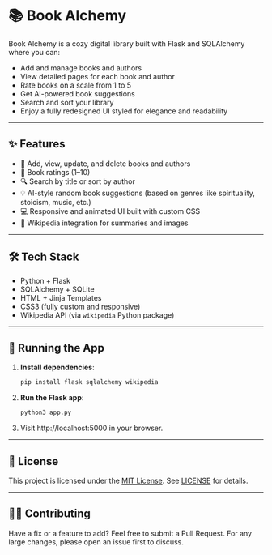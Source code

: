 # 📚 Book Alchemy

Book Alchemy is a cozy digital library built with Flask and SQLAlchemy where you can:

- Add and manage books and authors
- View detailed pages for each book and author
- Rate books on a scale from 1 to 5
- Get AI-powered book suggestions
- Search and sort your library
- Enjoy a fully redesigned UI styled for elegance and readability

---

## ✨ Features

- 📖 Add, view, update, and delete books and authors
- 🌟 Book ratings (1–10)
- 🔍 Search by title or sort by author
- 💡 AI-style random book suggestions (based on genres like spirituality, stoicism, music, etc.)
- 💻 Responsive and animated UI built with custom CSS
- 🔗 Wikipedia integration for summaries and images

---

## 🛠 Tech Stack

- Python + Flask
- SQLAlchemy + SQLite
- HTML + Jinja Templates
- CSS3 (fully custom and responsive)
- Wikipedia API (via `wikipedia` Python package)

---

## 🚀 Running the App

1. **Install dependencies**:
   ```bash
   pip install flask sqlalchemy wikipedia

2. **Run the Flask app**:
   ```bash
   python3 app.py

3. Visit http://localhost:5000 in your browser.

---

## 📄 License
This project is licensed under the [MIT License](https://mit-license.org/).
See [LICENSE](https://mit-license.org/) for details.


---

## 👊🏼 Contributing
Have a fix or a feature to add? Feel free to submit a Pull Request. 
For any large changes, please open an issue first to discuss.
